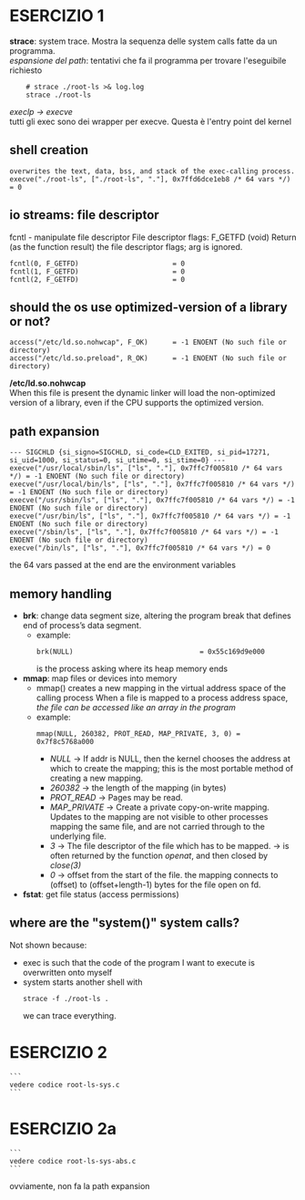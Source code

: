 # ESERCIZIO 1


**strace**: system trace. Mostra la sequenza delle system calls fatte da un programma.<br>
*espansione del path*: tentativi che fa il programma per trovare l'eseguibile richiesto

```
	# strace ./root-ls >& log.log
	strace ./root-ls
```

*execlp -> execve* <br>
	tutti gli exec sono dei wrapper per execve. Questa è l'entry point del kernel

## shell creation
 	overwrites the text, data, bss, and stack of the exec-calling process.
	execve("./root-ls", ["./root-ls", "."], 0x7ffd6dce1eb8 /* 64 vars */) = 0

## io streams: file descriptor
fcntl - manipulate file descriptor
File descriptor flags: 
	F_GETFD (void)
	              Return  (as  the function result) the file descriptor flags; arg
	              is ignored.

	fcntl(0, F_GETFD)                       = 0
	fcntl(1, F_GETFD)                       = 0
	fcntl(2, F_GETFD)                       = 0

## should the os use optimized-version of a library or not?
	access("/etc/ld.so.nohwcap", F_OK)      = -1 ENOENT (No such file or directory)
	access("/etc/ld.so.preload", R_OK)      = -1 ENOENT (No such file or directory)

**/etc/ld.so.nohwcap** <br>
	When this file is present the dynamic linker will load the non-optimized version of a library, even if the CPU supports the optimized version.



## path expansion
	--- SIGCHLD {si_signo=SIGCHLD, si_code=CLD_EXITED, si_pid=17271, si_uid=1000, si_status=0, si_utime=0, si_stime=0} ---
	execve("/usr/local/sbin/ls", ["ls", "."], 0x7ffc7f005810 /* 64 vars */) = -1 ENOENT (No such file or directory)
	execve("/usr/local/bin/ls", ["ls", "."], 0x7ffc7f005810 /* 64 vars */) = -1 ENOENT (No such file or directory)
	execve("/usr/sbin/ls", ["ls", "."], 0x7ffc7f005810 /* 64 vars */) = -1 ENOENT (No such file or directory)
	execve("/usr/bin/ls", ["ls", "."], 0x7ffc7f005810 /* 64 vars */) = -1 ENOENT (No such file or directory)
	execve("/sbin/ls", ["ls", "."], 0x7ffc7f005810 /* 64 vars */) = -1 ENOENT (No such file or directory)
	execve("/bin/ls", ["ls", "."], 0x7ffc7f005810 /* 64 vars */) = 0

the 64 vars passed at the end are the environment variables

## memory handling
 * **brk**:  change data segment size, altering the program break that defines end of process’s data segment.
 	* example:
 		```	
 		brk(NULL)                               = 0x55c169d9e000
 		```	
 		 is the process asking where its heap memory ends
 * **mmap**: map files or devices into memory
 	* mmap() creates a new mapping in the virtual address space of the calling process
 			When a file is mapped to a process address space, *the file can be accessed like an array in the program*
 	* example:
 		```	
 		mmap(NULL, 260382, PROT_READ, MAP_PRIVATE, 3, 0) = 0x7f8c5768a000
 		```
 		 * *NULL* -> If addr is NULL, then the kernel chooses the address at which to create the mapping;
 				this  is the most portable method of creating a new mapping.
 		 * *260382* -> the length of the mapping (in bytes)
 		 * *PROT_READ* ->  Pages may be read.
 		 * *MAP_PRIVATE* -> Create  a private copy-on-write mapping.  Updates to the mapping
              			are not visible to other processes mapping the  same  file, and
              			are  not carried through to the underlying file.
		 * *3* -> The file descriptor of the file which has to be mapped.
		 		-> is often returned by the function *openat*, and then closed by *close(3)*
		 * *0* -> offset from the start of the file.
		 			the mapping connects to (offset) to (offset+length-1) bytes for the file open on fd.
 * **fstat**: get file status (access permissions)

## where are the "system()" system calls?
Not shown because:
 * exec is such that the code of the program I want to execute is overwritten onto myself
 * system starts another shell
with
	```	
	strace -f ./root-ls .
	```	
	we can trace everything.

# ESERCIZIO 2
	```	
	vedere codice root-ls-sys.c
	```	
# ESERCIZIO 2a
	```	
	vedere codice root-ls-sys-abs.c
	```	
ovviamente, non fa la path expansion